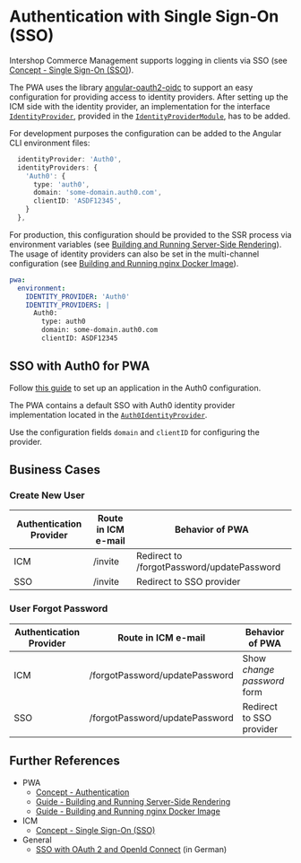 <!--
kb_guide
kb_pwa
kb_everyone
kb_sync_latest_only
-->

# Authentication with Single Sign-On (SSO)

Intershop Commerce Management supports logging in clients via SSO (see [Concept - Single Sign-On (SSO)][kb-concept-sso]).

The PWA uses the library [angular-oauth2-oidc](https://github.com/manfredsteyer/angular-oauth2-oidc#readme) to support an easy configuration for providing access to identity providers.
After setting up the ICM side with the identity provider, an implementation for the interface [`IdentityProvider`](../../src/app/core/identity-provider/identity-provider.interface.ts), provided in the [`IdentityProviderModule`](../../src/app/core/identity-provider.module.ts), has to be added.

For development purposes the configuration can be added to the Angular CLI environment files:

```typescript
  identityProvider: 'Auth0',
  identityProviders: {
    'Auth0': {
      type: 'auth0',
      domain: 'some-domain.auth0.com',
      clientID: 'ASDF12345',
    }
  },
```

For production, this configuration should be provided to the SSR process via environment variables (see [Building and Running Server-Side Rendering][ssr-startup]).
The usage of identity providers can also be set in the multi-channel configuration (see [Building and Running nginx Docker Image][nginx-startup]).

```yaml
pwa:
  environment:
    IDENTITY_PROVIDER: 'Auth0'
    IDENTITY_PROVIDERS: |
      Auth0:
        type: auth0
        domain: some-domain.auth0.com
        clientID: ASDF12345
```

## SSO with Auth0 for PWA

Follow [this guide](https://manfredsteyer.github.io/angular-oauth2-oidc/docs/additional-documentation/authorization-servers/auth0.html) to set up an application in the Auth0 configuration.

The PWA contains a default SSO with Auth0 identity provider implementation located in the [`Auth0IdentityProvider`](../../src/app/core/identity-provider/auth0.identity-provider.ts).

Use the configuration fields `domain` and `clientID` for configuring the provider.

## Business Cases

### Create New User

| Authentication Provider | Route in ICM e-mail | Behavior of PWA                            |
| ----------------------- | ------------------- | ------------------------------------------ |
| ICM                     | /invite             | Redirect to /forgotPassword/updatePassword |
| SSO                     | /invite             | Redirect to SSO provider                   |

### User Forgot Password

| Authentication Provider | Route in ICM e-mail            | Behavior of PWA             |
| ----------------------- | ------------------------------ | --------------------------- |
| ICM                     | /forgotPassword/updatePassword | Show _change password_ form |
| SSO                     | /forgotPassword/updatePassword | Redirect to SSO provider    |

## Further References

- PWA
  - [Concept - Authentication](../concepts/authentication.md)
  - [Guide - Building and Running Server-Side Rendering][ssr-startup]
  - [Guide - Building and Running nginx Docker Image][nginx-startup]
- ICM
  - [Concept - Single Sign-On (SSO)][kb-concept-sso]
- General
  - [SSO with OAuth 2 and OpenId Connect](https://angular.de/artikel/oauth-odic-plugin/) (in German)

[kb-concept-sso]: https://support.intershop.com/kb/index.php/Display/29A407
[ssr-startup]: ../guides/ssr-startup.md
[nginx-startup]: ../guides/nginx-startup.md
